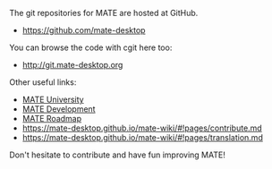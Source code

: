 <!--
.. link:
.. description:
.. tags: Development
.. date: 2011-12-05 12:00:30
.. title: Development
.. slug: development
-->

The git repositories for MATE are hosted at GitHub.

  * <https://github.com/mate-desktop>

You can browse the code with cgit here too:

  * <http://git.mate-desktop.org>

 Other useful links:

  * [MATE University](/blog/2013-03-12-mate-university/)
  * [MATE Development](https://mate-desktop.github.io/mate-wiki/#!pages/dev-doc.md)
  * [MATE Roadmap](https://mate-desktop.github.io/mate-wiki/#!pages/roadmap.md)
  * <https://mate-desktop.github.io/mate-wiki/#!pages/contribute.md>
  * <https://mate-desktop.github.io/mate-wiki/#!pages/translation.md>
  
Don't hesitate to contribute and have fun improving MATE!
